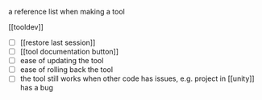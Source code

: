 a reference list when making a tool

[[tooldev]]

- [ ] [[restore last session]]
- [ ] [[tool documentation button]]
- [ ] ease of updating the tool
- [ ] ease of rolling back the tool
- [ ] the tool still works when other code has issues, e.g. project in [[unity]] has a bug

